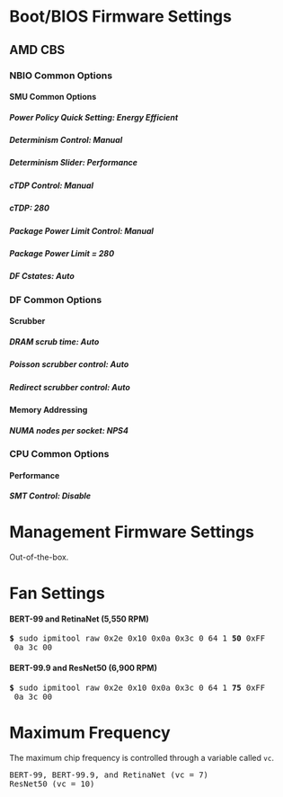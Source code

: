 # Boot/BIOS Firmware Settings

## AMD CBS

### NBIO Common Options
#### SMU Common Options
##### Power Policy Quick Setting: Energy Efficient
##### Determinism Control: Manual
##### Determinism Slider: Performance
##### cTDP Control: Manual
##### cTDP: 280
##### Package Power Limit  Control: Manual
##### Package Power Limit = 280
##### DF Cstates: Auto

### DF Common Options

#### Scrubber
##### DRAM scrub time: Auto
##### Poisson scrubber control: Auto
##### Redirect scrubber control: Auto

#### Memory Addressing
##### NUMA nodes per socket: NPS4

### CPU Common Options
#### Performance
##### SMT Control: Disable

# Management Firmware Settings

Out-of-the-box.

# Fan Settings

#### BERT-99 and RetinaNet (5,550 RPM)

<pre>
<b>&dollar;</b> sudo ipmitool raw 0x2e 0x10 0x0a 0x3c 0 64 1 <b>50</b> 0xFF
 0a 3c 00
</pre>

#### BERT-99.9 and ResNet50 (6,900 RPM)

<pre>
<b>&dollar;</b> sudo ipmitool raw 0x2e 0x10 0x0a 0x3c 0 64 1 <b>75</b> 0xFF
 0a 3c 00
</pre>

# Maximum Frequency

The maximum chip frequency is controlled through a variable called `vc`.

<pre>
BERT-99, BERT-99.9, and RetinaNet (vc = 7)
ResNet50 (vc = 10)
</pre>
